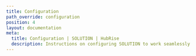 ```yaml
---
title: Configuration
path_override: configuration
position: 4
layout: documentation
meta:
  title: Configuration | SOLUTION | HubRise
  description: Instructions on configuring SOLUTION to work seamlessly with SOLUTION and your EPOS or other apps connected to HubRise. Configuration is simple.
---
```

